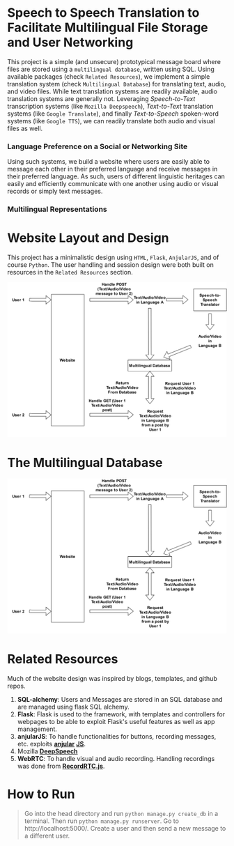 # Speech to Speech Translation to Facilitate Multilingual File Storage and User Networking

This project is a simple (and unsecure) prototypical message board where files are stored using a `multilingual database`, 
written using SQL. 
Using available packages (check `Related Resources`), we implement a simple translation system 
(check `Multilingual Database`) for translating text, audio, and video files. 
While text translation systems are readily available, audio translation systems are generally not. 
Leveraging *Speech-to-Text* transcription systems (like `Mozilla Deepspeech`), *Text-to-Text* translation systems 
(like `Google Translate`), and finally *Text-to-Speech* spoken-word systems (like `Google TTS`), 
we can readily translate both audio and visual files as well.

### Language Preference on a Social or Networking Site

Using such systems, we build a website where users are easily able to message each other in their preferred language 
and receive messages in their preferred language. As such, users of different linguistic heritages can easily and 
efficiently communicate with one another using audio or visual records or simply text messages. 

### Multilingual Representations  

# Website Layout and Design

This project has a minimalistic design using `HTML`, `Flask`, `AnjularJS`, and of course `Python`.
The user handling and session design were both built on resources in the `Related Resources` section.

![Website Architecture](imgs/speech_to_speech_website.png)


# The Multilingual Database

![Translation Pipeline](imgs/speech_to_speech_website.png)

# Related Resources
Much of the website design was inspired by blogs, templates, and github repos. 

1. **SQL-alchemy**: Users and Messages are stored in an SQL database and are managed using flask SQL alchemy.  
2. **Flask**: Flask is used to the framework, with templates and controllers for webpages to be able to exploit Flask's 
useful features as well as app management. 
3. **anjularJS**: To handle functionalities for buttons, recording messages, etc. exploits [**anjular**](https://realpython.com/handling-user-authentication-with-angular-and-flask/) [**JS**](https://github.com/realpython/flask-angular-auth).
4. Mozilla [**DeepSpeech**](https://github.com/mozilla/DeepSpeech)
5. **WebRTC**: To handle visual and audio recording. Handling recordings was done from [**RecordRTC.js**](https://github.com/muaz-khan/RecordRTC/blob/master/RecordRTC.js).



# How to Run	

>Go into the head directory and run `python manage.py create_db` in a terminal. Then run `python manage.py runserver`. Go to http://localhost:5000/. Create a user and then send a new message to a different user. 
